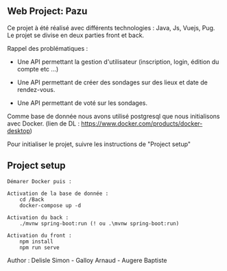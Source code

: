 ## Web Project: Pazu 


Ce projet à été réalisé avec différents technologies : Java, Js, Vuejs, Pug. 
Le projet se divise en deux parties front et back.

Rappel des problématiques :

* Une API permettant la gestion d'utilisateur (inscription, login, édition du compte etc ...)

* Une API permettant de créer des sondages sur des lieux et date de rendez-vous. 

* Une API permettant de voté sur les sondages.

Comme base de donnée nous avons utilisé postgresql que nous initialisons avec Docker. (lien de DL : https://www.docker.com/products/docker-desktop)

Pour initialiser le projet, suivre les instructions de "Project setup"

## Project setup
```
Démarer Docker puis :

Activation de la base de donnée :
    cd /Back
    docker-compose up -d

Activation du back :
    ./mvnw spring-boot:run (! ou .\mvnw spring-boot:run)

Activation du front :
    npm install
    npm run serve
```




Author : Delisle Simon - Galloy Arnaud - Augere Baptiste

